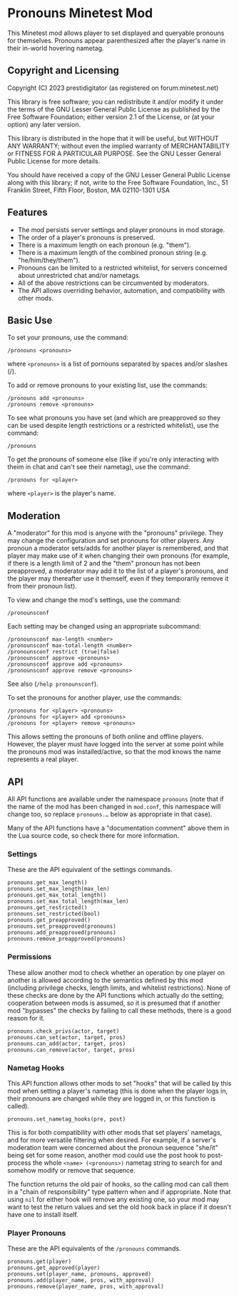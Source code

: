 Pronouns Minetest Mod
=====================

This Minetest mod allows player to set displayed and queryable pronouns for themselves.
Pronouns appear parenthesized after the player's name in their in-world hovering
nametag.

Copyright and Licensing
-----------------------

Copyright (C) 2023 prestidigitator (as registered on forum.minetest.net)

This library is free software; you can redistribute it and/or
modify it under the terms of the GNU Lesser General Public
License as published by the Free Software Foundation; either
version 2.1 of the License, or (at your option) any later version.

This library is distributed in the hope that it will be useful,
but WITHOUT ANY WARRANTY; without even the implied warranty of
MERCHANTABILITY or FITNESS FOR A PARTICULAR PURPOSE.  See the GNU
Lesser General Public License for more details.

You should have received a copy of the GNU Lesser General Public
License along with this library; if not, write to the Free Software
Foundation, Inc., 51 Franklin Street, Fifth Floor, Boston, MA 02110-1301 USA

Features
--------

* The mod persists server settings and player pronouns in mod storage.
* The order of a player's pronouns is preserved.
* There is a maximum length on each pronoun (e.g. "them").
* There is a maximum length of the combined pronoun string (e.g. "he/him/they/them").
* Pronouns can be limited to a restricted whitelist, for servers concerned about
  unrestricted chat and/or nametags.
* All of the above restrictions can be circumvented by moderators.
* The API allows overriding behavior, automation, and compatibility with other mods.

Basic Use
---------

To set your pronouns, use the command:

    /pronouns <pronouns>

where `<pronouns>` is a list of pornouns separated by spaces and/or slashes (/).

To add or remove pronouns to your existing list, use the commands:

    /pronouns add <pronouns>
    /pronouns remove <pronouns>

To see what pronouns you have set (and which are preapproved so they can be used
despite length restrictions or a restricted whitelist), use the command:

    /pronouns

To get the pronouns of someone else (like if you're only interacting with theim in chat
and can't see their nametag), use the command:

    /pronouns for <player>

where `<player>` is the player's name.

Moderation
----------

A "moderator" for this mod is anyone with the "pronouns" privilege.  They may change
the configuration and set pronouns for other players.  Any pronoun a moderator
sets/adds for another player is remembered, and that player may make use of it when
changing their own pronouns (for example, if there is a length limit of 2 and the
"them" pronoun has not been preapproved, a moderator may add it to the list of a
player's pronouns, and the player may thereafter use it themself, even if they
temporarily remove it from their pronoun list).

To view and change the mod's settings, use the command:

    /pronounsconf

Each setting may be changed using an appropriate subcommand:

    /pronounsconf max-length <number>
    /pronounsconf max-total-length <number>
    /pronounsconf restrict (true|false)
    /pronounsconf approve <pronouns>
    /pronounsconf approve add <pronouns>
    /pronounsconf approve remove <pronouns>

See also (`/help pronounsconf`).

To set the pronouns for another player, use the commands:

    /pronouns for <player> <pronouns>
    /pronouns for <player> add <pronouns>
    /pronouns for <player> remove <pronouns>

This allows setting the pronouns of both online and offline players.  However, the
player must have logged into the server at some point while the pronouns mod was
installed/active, so that the mod knows the name represents a real player.

API
---

All API functions are available under the namespace `pronouns` (note that if the name
of the mod has been changed in `mod.conf`, this namespace will change too, so replace
`pronouns.…` below as appropriate in that case).

Many of the API functions have a "documentation comment" above them in the Lua source
code, so check there for more information.

### Settings

These are the API equivalent of the settings commands.

    pronouns.get_max_length()
    pronouns.set_max_length(max_len)
    pronouns.get_max_total_length()
    pronouns.set_max_total_length(max_len)
    pronouns.get_restricted()
    pronouns.set_restricted(bool)
    pronouns.get_preapproved()
    pronouns.set_preapproved(pronouns)
    pronouns.add_preapproved(pronouns)
    pronouns.remove_preapproved(pronouns)

### Permissions

These allow another mod to check whether an operation by one player on another is
allowed according to the semantics defined by this mod (including privilege checks,
length limits, and whitelist restrictions).  None of these checks are done by the API
functions which actually do the setting; cooperation between mods is assumed, so it is
presumed that if another mod "bypasses" the checks by failing to call these methods,
there is a good reason for it.

    pronouns.check_privs(actor, target)
    pronouns.can_set(actor, target, pros)
    pronouns.can_add(actor, target, pros)
    pronouns.can_remove(actor, target, pros)

### Nametag Hooks

This API function allows other mods to set "hooks" that will be called by this mod when
setting a player's nametag (this is done when the player logs in, their pronouns are
changed while they are logged in, or this function is called).

    pronouns.set_nametag_hooks(pre, post)

This is for both compatibility with other mods that set players' nametags, and for more
versatile filtering when desired.  For example, if a server's moderation team were
concerned about the pronoun sequence "she/it" being set for some reason, another mod
could use the post hook to post-process the whole `<name> (<pronouns>)` nametag string
to search for and somehow modify or remove that sequence.

The function returns the old pair of hooks, so the calling mod can call them in a
"chain of responsibility" type pattern when and if appropriate.  Note that using `nil`
for either hook will remove any existing one, so your mod may want to test the return
values and set the old hook back in place if it doesn't have one to install itself.

### Player Pronouns

These are the API equivalents of the `/pronouns` commands.

    pronouns.get(player)
    pronouns.get_approved(player)
    pronouns.set(player_name, pronouns, approved)
    pronouns.add(player_name, pros, with_approval)
    pronouns.remove(player_name, pros, with_approval)
